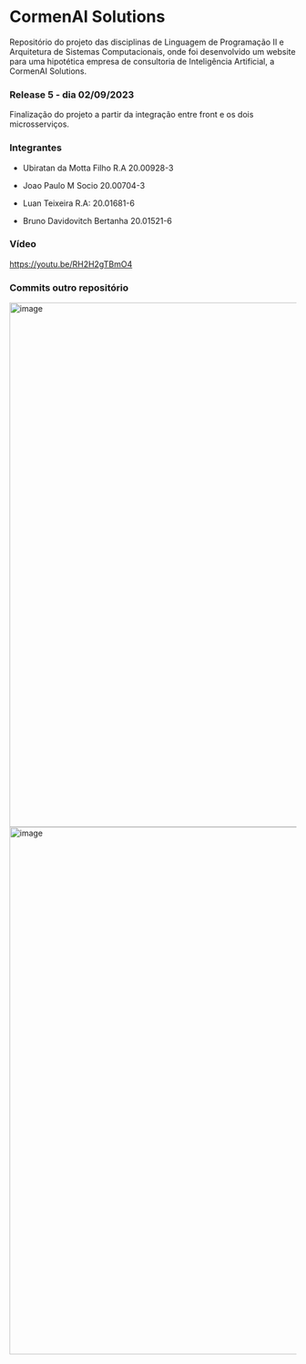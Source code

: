 # CormenAI Solutions

Repositório do projeto das disciplinas de Linguagem de Programação II e Arquitetura de Sistemas Computacionais, onde foi desenvolvido um website para uma hipotética empresa de consultoria de Inteligência Artificial, a CormenAI Solutions.

### Release 5 - dia 02/09/2023

Finalização do projeto a partir da integração entre front e os dois microsserviços.

### Integrantes

- Ubiratan da Motta Filho R.A 20.00928-3

- Joao Paulo M Socio 20.00704-3

- Luan Teixeira R.A: 20.01681-6

- Bruno Davidovitch Bertanha 20.01521-6

### Vídeo
https://youtu.be/RH2H2gTBmO4

### Commits outro repositório
<img width="921" alt="image" src="https://github.com/ubiratanfilho/cormen-ai-solutions/assets/71028890/15490785-5461-4207-a93c-09142c3fa48e">
<img width="926" alt="image" src="https://github.com/ubiratanfilho/cormen-ai-solutions/assets/71028890/4c03a0af-c42d-45c7-abbe-ff9807fd55f0">


